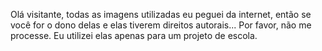 Olá visitante, todas as imagens utilizadas eu peguei da internet, então se você for o dono delas e elas tiverem direitos autorais... Por favor, não me processe. Eu utilizei elas apenas
para um projeto de escola.
